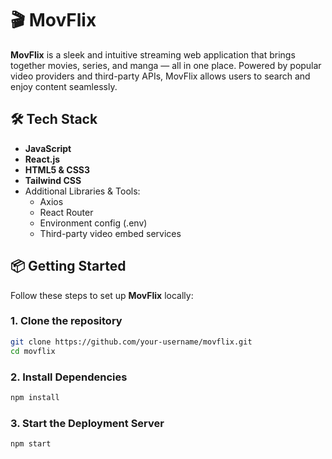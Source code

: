 # 🎬 MovFlix

**MovFlix** is a sleek and intuitive streaming web application that brings together movies, series, and manga — all in one place. Powered by popular video providers and third-party APIs, MovFlix allows users to search and enjoy content seamlessly.

## 🛠️ Tech Stack

- **JavaScript**
- **React.js**
- **HTML5 & CSS3**
- **Tailwind CSS**
- Additional Libraries & Tools:
  - Axios
  - React Router
  - Environment config (.env)
  - Third-party video embed services

## 📦 Getting Started

Follow these steps to set up **MovFlix** locally:

### 1. Clone the repository

```bash
git clone https://github.com/your-username/movflix.git
cd movflix
````

### 2. Install Dependencies

```bash
npm install
````

### 3. Start the Deployment Server

```bash
npm start
````
